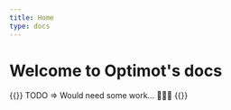 ```yaml
---
title: Home
type: docs
---
```


# Welcome to Optimot's docs

{{<hint danger>}}
TODO ⇒ Would need some work… 💪😊🔨
{{</hint>}}